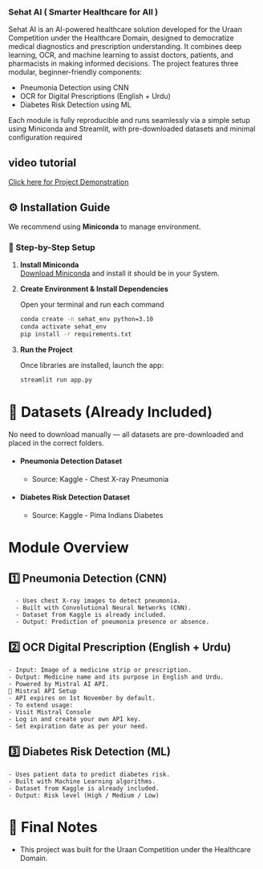 

### Sehat AI ( Smarter Healthcare for All )
Sehat AI is an AI-powered healthcare solution developed for the Uraan Competition under the Healthcare Domain, designed to democratize medical diagnostics and prescription understanding. It combines deep learning, OCR, and machine learning to assist doctors, patients, and pharmacists in making informed decisions.
The project features three modular, beginner-friendly components:

- Pneumonia Detection using CNN
- OCR for Digital Prescriptions (English + Urdu)
- Diabetes Risk Detection using ML


Each module is fully reproducible and runs seamlessly via a simple setup using Miniconda and Streamlit, with pre-downloaded datasets and minimal configuration required
    
## video tutorial

[Click here  for Project Demonstration](https://youtu.be/TZudR5g8gD4)
## ⚙️ Installation Guide

We recommend using **Miniconda** to manage environment.
 
### 🔧 Step-by-Step Setup

1. **Install Miniconda**  
   [Download Miniconda](https://docs.conda.io/en/latest/miniconda.html) and install it should be in your System.

2. **Create Environment & Install Dependencies**

   Open your terminal and run each command 

   ```bash
   conda create -n sehat_env python=3.10
   conda activate sehat_env
   pip install -r requirements.txt 
3. **Run the Project**
    
    Once libraries are installed, launch the app:

    ```bash
    streamlit run app.py
# 📁 Datasets (Already Included)

No need to download manually — all datasets are pre-downloaded and placed in the correct folders.

  - #### Pneumonia Detection Dataset  
    - Source: Kaggle - Chest X-ray Pneumonia

-  #### Diabetes Risk Detection Dataset
   -  Source: Kaggle - Pima Indians Diabetes


# Module Overview

## 1️⃣ Pneumonia Detection (CNN)

      - Uses chest X-ray images to detect pneumonia.
      - Built with Convolutional Neural Networks (CNN).
      - Dataset from Kaggle is already included.
      - Output: Prediction of pneumonia presence or absence.


## 2️⃣ OCR Digital Prescription (English + Urdu)


    - Input: Image of a medicine strip or prescription.
    - Output: Medicine name and its purpose in English and Urdu.
    - Powered by Mistral AI API.
    🔑 Mistral API Setup
    - API expires on 1st November by default.
    - To extend usage:
    - Visit Mistral Console
    - Log in and create your own API key.
    - Set expiration date as per your need.

## 3️⃣ Diabetes Risk Detection (ML)

    - Uses patient data to predict diabetes risk.
    - Built with Machine Learning algorithms.
    - Dataset from Kaggle is already included.
    - Output: Risk level (High / Medium / Low)


# 🏁 Final Notes
- This project was built for the Uraan Competition under the Healthcare Domain.
  

